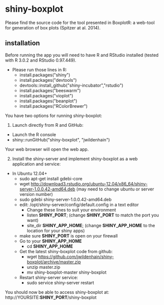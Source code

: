 shiny-boxplot
=============

Please find the source code for the tool presented in BoxplotR: a web-tool for generation of box plots (Spitzer at al. 2014).

installation
------------

Before running the app you will need to have R and RStudio installed (tested with R 3.0.2 and RStudio 0.97.449).

- Please run those lines in R:
  - install.packages("shiny")
  - install.packages("devtools")
  - devtools::install_github("shiny-incubator","rstudio")
  - install.packages("beeswarm")
  - install.packages("vioplot")
  - install.packages("beanplot")
  - install.packages("RColorBrewer")
  
You have two options for running shiny-boxplot:

1) Launch directly from R and GitHub:
  - Launch the R console
  - shiny::runGitHub("shiny-boxplot", "jwildenhain")
  
Your web browser will open the web app.
  
2) Install the shiny-server and implement shiny-boxplot as a web application and service:
  - In Ubuntu 12.04+
    - sudo apt-get install gdebi-core
    - wget http://download3.rstudio.org/ubuntu-12.04/x86_64/shiny-server-1.0.0.42-amd64.deb (may need to change ubuntu or server version number)
	- sudo gdebi shiny-server-1.0.0.42-amd64.deb
	- edit: /opt/shiny-server/config/default.config in a text editor
	  - Change these lines to suit your environment
	  - listen **SHINY_PORT**; (change **SHINY_PORT** to match the port you want)
	  - site_dir **SHINY_APP_HOME**; (change **SHINY_APP_HOME** to the location for your shiny apps)
	- make sure **SHINY_PORT** is open on your firewall
	- Go to your **SHINY_APP_HOME**
	  - cd **SHINY_APP_HOME**
	- Get the latest shiny-boxplot code from github:
	  - wget https://github.com/jwildenhain/shiny-boxplot/archive/master.zip
	  - unzip master.zip
	  - mv shiny-boxplot-master shiny-boxplot
	- Restart shiny-server service:
	  - sudo service shiny-server restart

You should now be able to access shiny-boxplot at: http://YOURSITE:**SHINY_PORT**/shiny-boxplot
